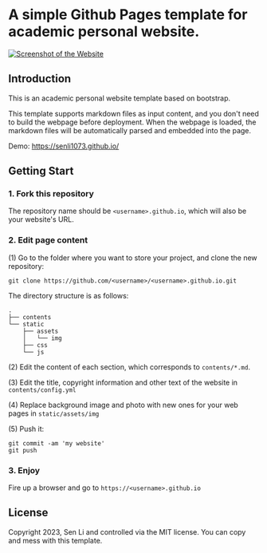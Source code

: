 # A simple Github Pages template for academic personal website.

[![Screenshot of the Website](https://raw.githubusercontent.com/senli1073/senli1073.github.io/main/screenshot_full.png)](https://senli1073.github.io/)

## Introduction

This is an academic personal website template based on bootstrap.

This template supports markdown files as input content, and you don't need to build the webpage before deployment. When the webpage is loaded, the markdown files will be automatically parsed and embedded into the page.

Demo: https://senli1073.github.io/


## Getting Start
### 1. Fork this repository
The repository name should be `<username>.github.io`, which will also be your website's URL.


### 2. Edit page content

(1) Go to the folder where you want to store your project, and clone the new repository:
```
git clone https://github.com/<username>/<username>.github.io.git
```
The directory structure is as follows:

```.
.
├── contents
└── static
    ├── assets
    │   └── img
    ├── css
    └── js
```

(2) Edit the content of each section, which corresponds to `contents/*.md`.

(3) Edit the title, copyright information and other text of the website in `contents/config.yml`

(4) Replace background image and photo with new ones for your web pages in `static/assets/img`

(5) Push it: 
```
git commit -am 'my website'
git push
```


### 3. Enjoy

Fire up a browser and go to `https://<username>.github.io`



## License

Copyright 2023, Sen Li and controlled via the MIT license. You can copy and mess with this template.

